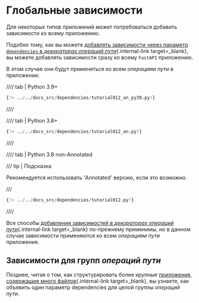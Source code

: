 # Глобальные зависимости

Для некоторых типов приложений может потребоваться добавить зависимости ко всему приложению.

Подобно тому, как вы можете [добавлять зависимости через параметр `dependencies` в *декораторах операций пути*](dependencies-in-path-operation-decorators.md){.internal-link target=_blank}, вы можете добавлять зависимости сразу ко всему `FastAPI` приложению.

В этом случае они будут применяться ко всем *операциям пути* в приложении:

//// tab | Python 3.9+

```Python hl_lines="16"
{!> ../../docs_src/dependencies/tutorial012_an_py39.py!}
```

////

//// tab | Python 3.8+

```Python hl_lines="16"
{!> ../../docs_src/dependencies/tutorial012_an.py!}
```

////

//// tab | Python 3.8 non-Annotated

/// tip | Подсказка

Рекомендуется использовать 'Annotated' версию, если это возможно.

///

```Python hl_lines="15"
{!> ../../docs_src/dependencies/tutorial012.py!}
```

////

Все способы [добавления зависимостей в *декораторах операций пути*](dependencies-in-path-operation-decorators.md){.internal-link target=_blank} по-прежнему применимы, но в данном случае зависимости применяются ко всем *операциям пути* приложения.

## Зависимости для групп *операций пути*

Позднее, читая о том, как структурировать более крупные [приложения, содержащие много файлов](../../tutorial/bigger-applications.md){.internal-link target=_blank}, вы узнаете, как объявить один параметр dependencies для целой группы *операций пути*.
